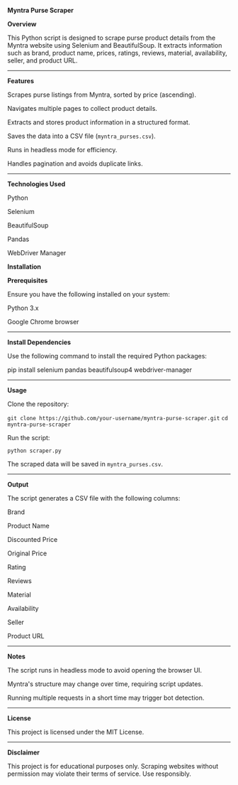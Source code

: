 ****Myntra Purse Scraper****



**Overview**

This Python script is designed to scrape purse product details from the Myntra website using Selenium and BeautifulSoup. It extracts information such as brand, product name, prices, ratings, reviews, material, availability, seller, and product URL.

----

**Features**

Scrapes purse listings from Myntra, sorted by price (ascending).

Navigates multiple pages to collect product details.

Extracts and stores product information in a structured format.

Saves the data into a CSV file (``myntra_purses.csv``).

Runs in headless mode for efficiency.

Handles pagination and avoids duplicate links.

---

**Technologies Used**

Python

Selenium

BeautifulSoup

Pandas

WebDriver Manager

****Installation****

**Prerequisites**

Ensure you have the following installed on your system:

Python 3.x

Google Chrome browser

----

**Install Dependencies**

Use the following command to install the required Python packages:

pip install selenium pandas beautifulsoup4 webdriver-manager

----

**Usage**

Clone the repository:

``git clone https://github.com/your-username/myntra-purse-scraper.git``
``cd myntra-purse-scraper``

Run the script:

``python scraper.py``

The scraped data will be saved in ``myntra_purses.csv``.

---

**Output**

The script generates a CSV file with the following columns:

Brand

Product Name

Discounted Price

Original Price

Rating

Reviews

Material

Availability

Seller

Product URL

---

**Notes**

The script runs in headless mode to avoid opening the browser UI.

Myntra's structure may change over time, requiring script updates.

Running multiple requests in a short time may trigger bot detection.

----

**License**

This project is licensed under the MIT License.

---

**Disclaimer**

This project is for educational purposes only. Scraping websites without permission may violate their terms of service. Use responsibly.


